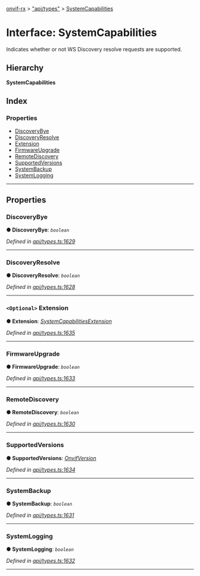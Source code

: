[onvif-rx](../README.md) > ["api/types"](../modules/_api_types_.md) > [SystemCapabilities](../interfaces/_api_types_.systemcapabilities.md)

# Interface: SystemCapabilities

Indicates whether or not WS Discovery resolve requests are supported.

## Hierarchy

**SystemCapabilities**

## Index

### Properties

* [DiscoveryBye](_api_types_.systemcapabilities.md#discoverybye)
* [DiscoveryResolve](_api_types_.systemcapabilities.md#discoveryresolve)
* [Extension](_api_types_.systemcapabilities.md#extension)
* [FirmwareUpgrade](_api_types_.systemcapabilities.md#firmwareupgrade)
* [RemoteDiscovery](_api_types_.systemcapabilities.md#remotediscovery)
* [SupportedVersions](_api_types_.systemcapabilities.md#supportedversions)
* [SystemBackup](_api_types_.systemcapabilities.md#systembackup)
* [SystemLogging](_api_types_.systemcapabilities.md#systemlogging)

---

## Properties

<a id="discoverybye"></a>

###  DiscoveryBye

**● DiscoveryBye**: *`boolean`*

*Defined in [api/types.ts:1629](https://github.com/patrickmichalina/onvif-rx/blob/3ab1739/src/api/types.ts#L1629)*

___
<a id="discoveryresolve"></a>

###  DiscoveryResolve

**● DiscoveryResolve**: *`boolean`*

*Defined in [api/types.ts:1628](https://github.com/patrickmichalina/onvif-rx/blob/3ab1739/src/api/types.ts#L1628)*

___
<a id="extension"></a>

### `<Optional>` Extension

**● Extension**: *[SystemCapabilitiesExtension](_api_types_.systemcapabilitiesextension.md)*

*Defined in [api/types.ts:1635](https://github.com/patrickmichalina/onvif-rx/blob/3ab1739/src/api/types.ts#L1635)*

___
<a id="firmwareupgrade"></a>

###  FirmwareUpgrade

**● FirmwareUpgrade**: *`boolean`*

*Defined in [api/types.ts:1633](https://github.com/patrickmichalina/onvif-rx/blob/3ab1739/src/api/types.ts#L1633)*

___
<a id="remotediscovery"></a>

###  RemoteDiscovery

**● RemoteDiscovery**: *`boolean`*

*Defined in [api/types.ts:1630](https://github.com/patrickmichalina/onvif-rx/blob/3ab1739/src/api/types.ts#L1630)*

___
<a id="supportedversions"></a>

###  SupportedVersions

**● SupportedVersions**: *[OnvifVersion](_api_types_.onvifversion.md)*

*Defined in [api/types.ts:1634](https://github.com/patrickmichalina/onvif-rx/blob/3ab1739/src/api/types.ts#L1634)*

___
<a id="systembackup"></a>

###  SystemBackup

**● SystemBackup**: *`boolean`*

*Defined in [api/types.ts:1631](https://github.com/patrickmichalina/onvif-rx/blob/3ab1739/src/api/types.ts#L1631)*

___
<a id="systemlogging"></a>

###  SystemLogging

**● SystemLogging**: *`boolean`*

*Defined in [api/types.ts:1632](https://github.com/patrickmichalina/onvif-rx/blob/3ab1739/src/api/types.ts#L1632)*

___

